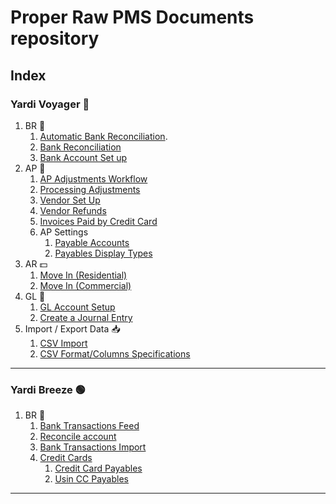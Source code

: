 # Proper Raw PMS Documents repository

## Index

### Yardi Voyager 🔵

1.  BR 🏦
    1. [Automatic Bank Reconciliation](./yardi_voyager/br/Automatic_Bank_Reconciliation.md).
    2. [Bank Reconciliation](./yardi_voyager/br/Bank_Reconciliation.md)
    3. [Bank Account Set up](./yardi_voyager/br/Bank_Account_Setup.md)
2.  AP 📃
    1. [AP Adjustments Workflow](./yardi_voyager/ap/AP_Adjustments_Workflow.md)
    2. [Processing Adjustments](yardi_voyager/ap/Processing_Adjustment.md)
    3. [Vendor Set Up](/yardi_voyager/ap/Vendor_Setup.md)
    4. [Vendor Refunds](yardi_voyager/ap/Vendor_Refunds.md)
    5. [Invoices Paid by Credit Card](yardi_voyager/ap/Invoices_Paid_by_Credit_Card.md)
    6. AP Settings
       1. [Payable Accounts](yardi_voyager/ap/Payable_Accounts.md)
       2. [Payables Display Types](yardi_voyager/ap/Payables_Display_Type.md)
3.  AR 💵
    1.  [Move In (Residential)](./yardi_voyager/ar/Residential_Move_In.md)
    2.  [Move In (Commercial)](./yardi_voyager/ar/Commercial_Move_In.md)
4.  GL 📔
    1. [GL Account Setup](./yardi_voyager/gl/GL_Account_Setup.md)
    2. [Create a Journal Entry](yardi_voyager/gl/Create_Journal_Entry.md)
5.  Import / Export Data 📥
    1. [CSV Import](yardi_voyager/import_and_export/CSV_Imports.md)
    2. [CSV Format/Columns Specifications](yardi_voyager/import_and_export/Formats_and_Template_Files_for_CSV.md)

---

### Yardi Breeze 🟢

1. BR 🏦
   1. [Bank Transactions Feed](./yardi_breeze/br/Bank_Transactions_Feed.md)
   2. [Reconcile account](./yardi_breeze/br/Bank_Reconciliation.md)
   3. [Bank Transactions Import](./yardi_breeze/br/Import_Bank_Transactions.md)
   4. [Credit Cards](yardi_breeze/br/Credit_Card.md)
      1. [Credit Card Payables](./yardi_breeze/br/Credit_Card_Payables.md)
      2. [Usin CC Payables](./yardi_breeze/br/Using_Credit_Card_Payables.md)

---
